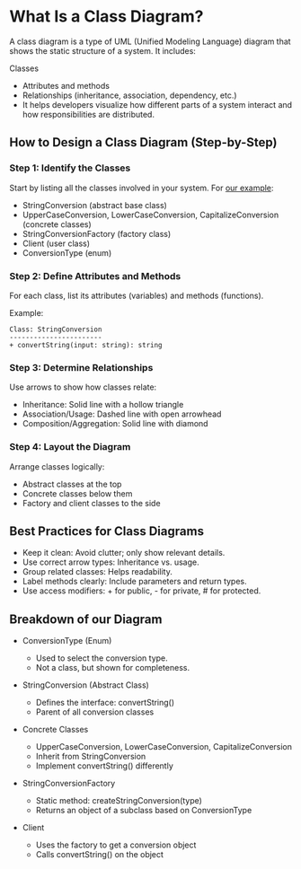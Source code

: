# What Is a Class Diagram?
A class diagram is a type of UML (Unified Modeling Language) diagram that shows the static structure of a system. It includes:

Classes
- Attributes and methods
- Relationships (inheritance, association, dependency, etc.)
- It helps developers visualize how different parts of a system interact and how responsibilities are distributed.

## How to Design a Class Diagram (Step-by-Step)
### Step 1: Identify the Classes
Start by listing all the classes involved in your system. For [our example](https://blog.devgenius.io/factory-method-in-c-design-patterns-85214330cc25):

- StringConversion (abstract base class)
- UpperCaseConversion, LowerCaseConversion, CapitalizeConversion (concrete classes)
- StringConversionFactory (factory class)
- Client (user class)
- ConversionType (enum)


### Step 2: Define Attributes and Methods
For each class, list its attributes (variables) and methods (functions).

Example:
```
Class: StringConversion
-----------------------
+ convertString(input: string): string
```

### Step 3: Determine Relationships
Use arrows to show how classes relate:

- Inheritance: Solid line with a hollow triangle
- Association/Usage: Dashed line with open arrowhead
- Composition/Aggregation: Solid line with diamond

### Step 4: Layout the Diagram
Arrange classes logically:

- Abstract classes at the top
- Concrete classes below them
- Factory and client classes to the side

## Best Practices for Class Diagrams
- Keep it clean: Avoid clutter; only show relevant details.
- Use correct arrow types: Inheritance vs. usage.
- Group related classes: Helps readability.
- Label methods clearly: Include parameters and return types.
- Use access modifiers: + for public, - for private, # for protected.

## Breakdown of our Diagram

- ConversionType (Enum)
  - Used to select the conversion type.
  - Not a class, but shown for completeness.

- StringConversion (Abstract Class)
  - Defines the interface: convertString()
  - Parent of all conversion classes

- Concrete Classes
  - UpperCaseConversion, LowerCaseConversion, CapitalizeConversion
  - Inherit from StringConversion
  - Implement convertString() differently
- StringConversionFactory
  - Static method: createStringConversion(type)
  - Returns an object of a subclass based on ConversionType

- Client
  - Uses the factory to get a conversion object
  - Calls convertString() on the object
